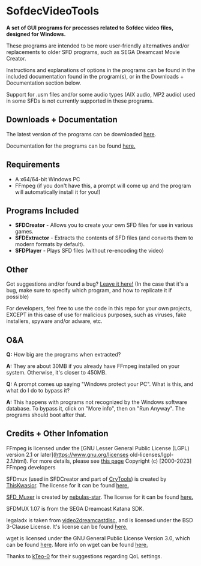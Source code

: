 # SofdecVideoTools
**A set of GUI programs for processes related to Sofdec video files, designed for Windows.**

These programs are intended to be more user-friendly alternatives and/or replacements to older SFD programs, such as SEGA Dreamcast Movie Creator.

Instructions and explanations of options in the programs can be found in the included documentation found in the program(s), or in the Downloads + Documentation section below.

Support for .usm files and/or some audio types (AIX audio, MP2 audio) used in some SFDs is not currently supported in these programs.

## Downloads + Documentation

The latest version of the programs can be downloaded [here](https://github.com/Firebow59/SofdecVideoTools/releases/latest).

Documentation for the programs can be found [here.](https://github.com/Firebow59/oldalpha-SofdecVideoTools/blob/main/resource/docs/documentation.pdf)


## Requirements
- A x64/64-bit Windows PC
- FFmpeg (if you don't have this, a prompt will come up and the program will automatically install it for you!)

## Programs Included

- **SFDCreator** - Allows you to create your own SFD files for use in various games.
- **SFDExtractor** - Extracts the contents of SFD files (and converts them to modern formats by default).
- **SFDPlayer** - Plays SFD files (without re-encoding the video)

## Other
Got suggestions and/or found a bug? [Leave it here!](https://github.com/Firebow59/SofdecVideoTools/issues) (In the case that it's a bug, make sure to specify which program, and how to replicate it if possible)

For developers, feel free to use the code in this repo for your own projects, EXCEPT in this case of use for malicious purposes, such as viruses, fake installers, spyware and/or adware, etc.

## O&A
**Q:** How big are the programs when extracted?

**A:** They are about 30MB if you already have FFmpeg installed on your system. Otherwise, it's closer to 450MB.


**Q:** A prompt comes up saying "Windows protect your PC". What is this, and what do I do to bypass it?

**A:** This happens with programs not recognized by the Windows software database. To bypass it, click on "More info", then on "Run Anyway". The programs should boot after that.

## Credits + Other Infomation
FFmpeg is licensed under the [GNU Lesser General Public License (LGPL) version 2.1 or later](https://www.gnu.org/licenses old-licenses/lgpl-2.1.html).
For more details, please see [this page](https://www.ffmpeg.org/legal.html)
Copyright (c) [2000-2023] FFmpeg developers

SFDmux (used in SFDCreator and part of [CryTools](https://github.com/ThisKwasior/CryTools)) is created by [ThisKwasior](https://github.com/ThisKwasior). The license for it can be found [here.](https://github.com/ThisKwasior/CryTools/blob/master/LICENSE) 

[SFD_Muxer](https://github.com/nebulas-star/SFD_Muxer) is created by [nebulas-star](https://github.com/nebulas-star). The license for it can be found [here.](https://github.com/nebulas-star/SFD_Muxer/blob/main/LICENSE)

SFDMUX 1.07 is from the SEGA Dreamcast Katana SDK.

legaladx is taken from [video2dreamcastdisc](https://github.com/alex-free/video2dreamcastdisc/), and is licensed under the BSD 3-Clause License. It's license can be found [here.](https://github.com/alex-free/video2dreamcastdisc/blob/master/licenses/legaladx.txt)

wget is licensed under the GNU General Public License Version 3.0, which can be found [here](https://www.gnu.org/licenses/gpl-3.0.txt). More info on wget can be found [here.](https://www.gnu.org/software/wget/)

Thanks to [kTeo-0](https://github.com/kTeo-0) for their suggestions regarding QoL settings.
